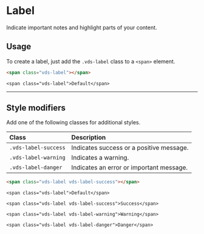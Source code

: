 # Label

<p class="vds-text-lead">Indicate important notes and highlight parts of your content.</p>

## Usage

To create a label, just add the `.vds-label` class to a `<span>` element.

```html
<span class="vds-label"></span>
```

```example
<span class="vds-label">Default</span>
```

***

## Style modifiers

Add one of the following classes for additional styles.

| Class               | Description                              |
|:--------------------|:-----------------------------------------|
| `.vds-label-success` | Indicates success or a positive message. |
| `.vds-label-warning` | Indicates a warning.                     |
| `.vds-label-danger`  | Indicates an error or important message. |

```html
<span class="vds-label vds-label-success"></span>
```

```example
<span class="vds-label">Default</span>

<span class="vds-label vds-label-success">Success</span>

<span class="vds-label vds-label-warning">Warning</span>

<span class="vds-label vds-label-danger">Danger</span>
```
